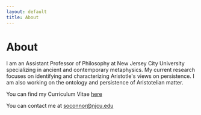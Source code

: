 ```yaml
---
layout: default
title: About
---
```


# About #


I am an Assistant Professor of Philosophy at New Jersey City University specializing in ancient and contemporary metaphysics. My current research focuses on identifying and characterizing Aristotle's views on persistence. I am also working on the ontology and persistence of Aristotelian matter.

You can find my Curriculum Vitae [here](about/CV.pdf)

You can contact me at soconnor@njcu.edu
